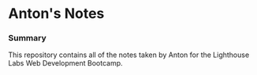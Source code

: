 # Anton's Notes

### Summary 

This repository contains all of the notes taken by Anton for the Lighthouse Labs Web Development Bootcamp.